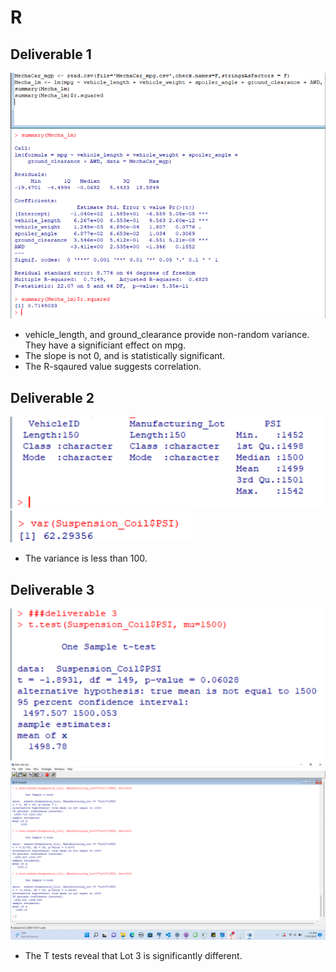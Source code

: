 # R
## Deliverable 1 
![](https://github.com/zalackey/R/blob/2c4b58196dc379d9f324926c8467cdabb9488b42/Data/Screenshot%20(2).png)
- vehicle_length, and ground_clearance provide non-random variance. They have a significiant effect on mpg. 
- The slope is not 0, and is statistically significant. 
- The R-sqaured value suggests correlation. 
## Deliverable 2
![](https://github.com/zalackey/R/blob/2c4b58196dc379d9f324926c8467cdabb9488b42/Data/Screenshot%20(3).png)
![](https://github.com/zalackey/R/blob/2c4b58196dc379d9f324926c8467cdabb9488b42/Data/variance.png)
- The variance is less than 100.
## Deliverable 3
![](https://github.com/zalackey/R/blob/2c4b58196dc379d9f324926c8467cdabb9488b42/Data/Screenshot%20(4).png)
![](https://github.com/zalackey/R/blob/2c4b58196dc379d9f324926c8467cdabb9488b42/Data/Screenshot%20(5).png)
- The T tests reveal that Lot 3 is significantly different.


